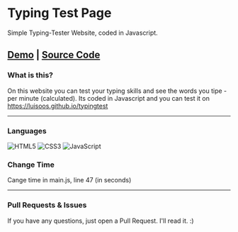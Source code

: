 # Typing Test Page
Simple Typing-Tester Website, coded in Javascript.

## [Demo](https://luisoos.github.io/typingtest)   |   [Source Code](https://github.com/luisoos/typingtest/blob/main/assets/main.js)

### What is this?

On this website you can test your typing skills and see the words you tipe - per minute (calculated). Its coded in Javascript and you can test it on https://luisoos.github.io/typingtest

---

### Languages
<img alt="HTML5" src="https://img.shields.io/badge/html5%20-%23E34F26.svg?&style=for-the-badge&logo=html5&logoColor=white"/> <img alt="CSS3" src="https://img.shields.io/badge/css3%20-%231572B6.svg?&style=for-the-badge&logo=css3&logoColor=white"/> <img alt="JavaScript" src="https://img.shields.io/badge/javascript%20-%23323330.svg?&style=for-the-badge&logo=javascript&logoColor=%23F7DF1E"/>

### Change Time

Cange time in main.js, line 47 (in seconds)

---

### Pull Requests & Issues

If you have any questions, just open a Pull Request. I'll read it. :)
